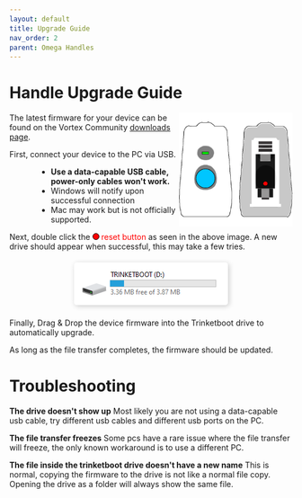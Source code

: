 ```yaml
---
layout: default
title: Upgrade Guide
nav_order: 2
parent: Omega Handles
---
```


# Handle Upgrade Guide

<img src="assets/images/device-handle.png" style="max-width: 250px; width: 40%; float: right">

The latest firmware for your device can be found on the Vortex Community [downloads page](https://vortex.community/downloads).

First, connect your device to the PC via USB.

<div style="margin-left: 50px; margin-right: 50px" markdown="1">

- **Use a data-capable USB cable, power-only cables won't work.**
- Windows will notify upon successful connection
- Mac may work but is not officially supported.

</div>

Next, double click the <span style="display: inline-block; width: 10px; height: 10px; background-color: #ff0000; border-radius: 50%;border: 1px solid black;"></span> <span style="color: #ff0000">reset button</span> as seen in the above image. A new drive should appear when successful, this may take a few tries.

<div style="text-align: center; margin: 20px">
  <img src="assets/images/trinketboot-drive.png" style="box-shadow: 2px 2px 10px rgba(0, 0, 0, 0.2); border-radius: 5px;">
</div>

Finally, Drag & Drop the device firmware into the Trinketboot drive to automatically upgrade.

As long as the file transfer completes, the firmware should be updated.

# Troubleshooting

**The drive doesn't show up**
Most likely you are not using a data-capable usb cable, try different usb cables and different usb ports on the PC.

**The file transfer freezes**
Some pcs have a rare issue where the file transfer will freeze, the only known workaround is to use a different PC.

**The file inside the trinketboot drive doesn't have a new name**
This is normal, copying the firmware to the drive is not like a normal file copy. Opening the drive as a folder will always show the same file.
